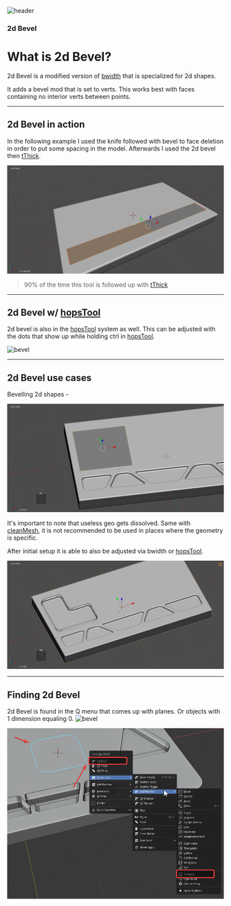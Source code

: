 ![header](img/banner.gif)

### 2d Bevel

# What is 2d Bevel?

2d Bevel is a modified version of [bwidth](bwidth.md) that is specialized for 2d shapes.

It adds a bevel mod that is set to verts. This works best with faces containing no interior verts between points.

---

## 2d Bevel in action

In the following example I used the knife followed with bevel to face deletion in order to put some spacing in the model. Afterwards I used the 2d bevel then [tThick](tthick.md).

![bevel](img/2dbevel/bv1.gif)

> 90% of the time this tool is followed up with [tThick](tthick.md)

---

## 2d Bevel w/ [hopsTool](hopsTool.md)

2d bevel is also in the [hopsTool](hopsTool.md) system as well. This can be adjusted with the dots that show up while holding ctrl in [hopsTool](hopsTool.md).

![bevel](img/2dbevel/bvl9.gif)


---

## 2d Bevel use cases

Bevelling 2d shapes -

![bevel](img/2dbevel/bv2.gif)

It's important to note that useless geo gets dissolved. Same with [cleanMesh](cleanmesh), it is not recommended to be used in places where the geometry is specific.

After initial setup it is able to also be adjusted via bwidth or [hopsTool](hopsTool.md).

![bevel](img/2dbevel/bv4.gif)

---

## Finding 2d Bevel

2d Bevel is found in the Q menu that comes up with planes. Or objects with 1 dimension equaling 0.
![bevel](img/2dbevel/bv6.gif)

![bevel](img/2dbevel/bv7.png)
